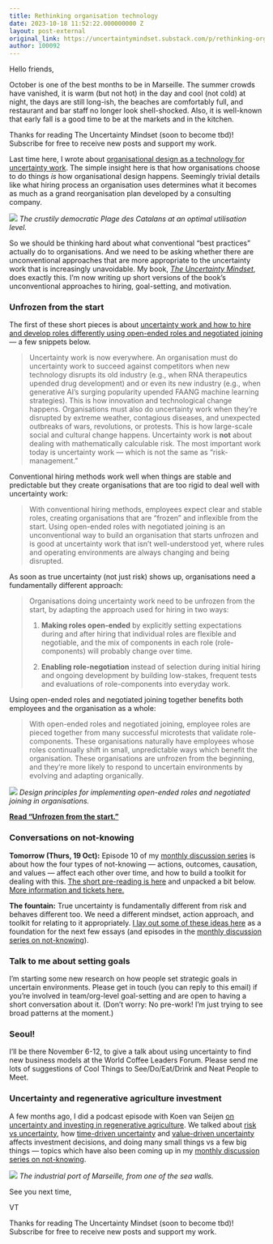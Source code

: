 ```yaml
---
title: Rethinking organisation technology
date: 2023-10-18 11:52:22.000000000 Z
layout: post-external
original_link: https://uncertaintymindset.substack.com/p/rethinking-orgtech
author: 100092
---
```


Hello friends,

October is one of the best months to be in Marseille. The summer crowds have vanished, it is warm (but not hot) in the day and cool (not cold) at night, the days are still long-ish, the beaches are comfortably full, and restaurant and bar staff no longer look shell-shocked. Also, it is well-known that early fall is a good time to be at the markets and in the kitchen.

Thanks for reading The Uncertainty Mindset (soon to become tbd)! Subscribe for free to receive new posts and support my work.

Last time here, I wrote about [organisational design as a technology for uncertainty work](https://uncertaintymindset.substack.com/p/organizational-technology). The simple insight here is that how organisations choose to do things _is_ how organisational design happens. Seemingly trivial details like what hiring process an organisation uses determines what it becomes as much as a grand reorganisation plan developed by a consulting company.

[![](https://substackcdn.com/image/fetch/w_1456,c_limit,f_auto,q_auto:good,fl_progressive:steep/https%3A%2F%2Fsubstack-post-media.s3.amazonaws.com%2Fpublic%2Fimages%2F7ac6b4d0-97d0-4e3c-8fa8-dcfa9fd25198_1918x1178.png)](https://substackcdn.com/image/fetch/f_auto,q_auto:good,fl_progressive:steep/https%3A%2F%2Fsubstack-post-media.s3.amazonaws.com%2Fpublic%2Fimages%2F7ac6b4d0-97d0-4e3c-8fa8-dcfa9fd25198_1918x1178.png)
_The crustily democratic Plage des Catalans at an optimal utilisation level._

So we should be thinking hard about what conventional “best practices” actually do to organisations. And we need to be asking whether there are unconventional approaches that are more appropriate to the uncertainty work that is increasingly unavoidable. My book, _[The Uncertainty Mindset](https://uncertaintymindset.org/)_, does exactly this. I’m now writing up short versions of the book’s unconventional approaches to hiring, goal-setting, and motivation.

### Unfrozen from the start

The first of these short pieces is about [uncertainty work and how to hire and develop roles differently using open-ended roles and negotiated joining](https://vaughntan.org/unfrozen) — a few snippets below.

> Uncertainty work is now everywhere. An organisation must do uncertainty work to succeed against competitors when new technology disrupts its old industry (e.g., when RNA therapeutics upended drug development) and or even its new industry (e.g., when generative AI’s surging popularity upended FAANG machine learning strategies). This is how innovation and technological change happens. Organisations must also do uncertainty work when they’re disrupted by extreme weather, contagious diseases, and unexpected outbreaks of wars, revolutions, or protests. This is how large-scale social and cultural change happens. Uncertainty work is **not** about dealing with mathematically calculable risk. The most important work today is uncertainty work — which is not the same as “risk-management.”

Conventional hiring methods work well when things are stable and predictable but they create organisations that are too rigid to deal well with uncertainty work:

> With conventional hiring methods, employees expect clear and stable roles, creating organisations that are “frozen” and inflexible from the start. Using open-ended roles with negotiated joining is an unconventional way to build an organisation that starts unfrozen and is good at uncertainty work that isn’t well-understood yet, where rules and operating environments are always changing and being disrupted.

As soon as true uncertainty (not just risk) shows up, organisations need a fundamentally different approach:

> Organisations doing uncertainty work need to be unfrozen from the start, by adapting the approach used for hiring in two ways:
> 
> 1. **Making roles open-ended**  by explicitly setting expectations during and after hiring that individual roles are flexible and negotiable, and the mix of components in each role (role-components) will probably change over time.
> 
> 2. **Enabling role-negotiation**  instead of selection during initial hiring and ongoing development by building low-stakes, frequent tests and evaluations of role-components into everyday work.

Using open-ended roles and negotiated joining together benefits both employees and the organisation as a whole:

> With open-ended roles and negotiated joining, employee roles are pieced together from many successful microtests that validate role-components. These organisations naturally have employees whose roles continually shift in small, unpredictable ways which benefit the organisation. These organisations are unfrozen from the beginning, and they’re more likely to respond to uncertain environments by evolving and adapting organically.

[![](https://substackcdn.com/image/fetch/w_1456,c_limit,f_auto,q_auto:good,fl_progressive:steep/https%3A%2F%2Fsubstack-post-media.s3.amazonaws.com%2Fpublic%2Fimages%2F4ebc85f8-8887-4f94-95c8-0f9a8321a674_1296x622.png)](https://substackcdn.com/image/fetch/f_auto,q_auto:good,fl_progressive:steep/https%3A%2F%2Fsubstack-post-media.s3.amazonaws.com%2Fpublic%2Fimages%2F4ebc85f8-8887-4f94-95c8-0f9a8321a674_1296x622.png)
_Design principles for implementing open-ended roles and negotiated joining in organisations._

**[Read “Unfrozen from the start.”](https://vaughntan.org/unfrozen)**

### Conversations on not-knowing

**Tomorrow (Thurs, 19 Oct):** Episode 10 of my [monthly discussion series](https://interintellect.com/series/thinking-about-not-knowing/) is about how the four types of not-knowing — actions, outcomes, causation, and values — affect each other over time, and how to build a toolkit for dealing with this. [The short pre-reading is here](https://vaughntan.org/the-fountain) and unpacked a bit below. [More information and tickets here.](https://interintellect.com/salon/thinking-about-not-knowing-10-intent-causation-and-values/)

**The fountain:** True uncertainty is fundamentally different from risk and behaves different too. We need a different mindset, action approach, and toolkit for relating to it appropriately. [I lay out some of these ideas here](https://vaughntan.org/the-fountain) as a foundation for the next few essays (and episodes in the [monthly discussion series on not-knowing](https://interintellect.com/series/thinking-about-not-knowing/)).

### Talk to me about setting goals

I’m starting some new research on how people set strategic goals in uncertain environments. Please get in touch (you can reply to this email) if you’re involved in team/org-level goal-setting and are open to having a short conversation about it. (Don’t worry: No pre-work! I’m just trying to see broad patterns at the moment.)

### Seoul!

I’ll be there November 6-12, to give a talk about using uncertainty to find new business models at the World Coffee Leaders Forum. Please send me lots of suggestions of Cool Things to See/Do/Eat/Drink and Neat People to Meet.

### Uncertainty and regenerative agriculture investment 

A few months ago, I did a podcast episode with Koen van Seijen [on uncertainty and investing in regenerative agriculture](https://investinginregenerativeagriculture.com/2023/07/18/vaughn-tan/). We talked about [risk vs uncertainty](https://vaughntan.org/how-to-think-more-clearly-about-risk), how [time-driven uncertainty](https://vaughntan.org/the-fog-of-time) and [value-driven uncertainty](https://vaughntan.org/not-knowing-about-value) affects investment decisions, and doing many small things vs a few big things — topics which have also been coming up in my [monthly discussion series on not-knowing](https://interintellect.com/series/thinking-about-not-knowing/).

[![](https://substackcdn.com/image/fetch/w_1456,c_limit,f_auto,q_auto:good,fl_progressive:steep/https%3A%2F%2Fsubstack-post-media.s3.amazonaws.com%2Fpublic%2Fimages%2F7baf8d81-ef52-4787-a690-fd11f20e1d8f_1436x985.png)](https://substackcdn.com/image/fetch/f_auto,q_auto:good,fl_progressive:steep/https%3A%2F%2Fsubstack-post-media.s3.amazonaws.com%2Fpublic%2Fimages%2F7baf8d81-ef52-4787-a690-fd11f20e1d8f_1436x985.png)
_The industrial port of Marseille, from one of the sea walls._

See you next time,

VT

Thanks for reading The Uncertainty Mindset (soon to become tbd)! Subscribe for free to receive new posts and support my work.

